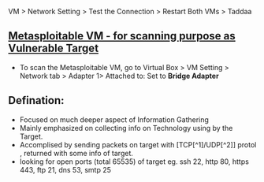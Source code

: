 VM >
Network Setting >
Test the Connection >
Restart Both VMs >
Taddaa

## [Metasploitable VM - for scanning purpose as Vulnerable Target](https://sourceforge.net/directory/windows/?q=vulnerable+machine)
- To scan the Metasploitable VM, go to Virtual Box > VM Setting > Network tab > Adapter 1> Attached to: Set to **Bridge Adapter**

## Defination:
- Focused on much deeper aspect of Information Gathering
- Mainly emphasized on collecting info on Technology using by the Target. 
- Accomplised by sending packets on target with [TCP[^1]/UDP[^2]] protol , returned with some info of target.
- looking for open ports (total 65535) of target eg. ssh 22, http 80, https 443, ftp 21, dns 53, smtp 25